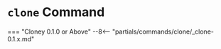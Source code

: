 # `clone` Command

=== "Cloney 0.1.0 or Above"
    --8<-- "partials/commands/clone/_clone-0.1.x.md"

